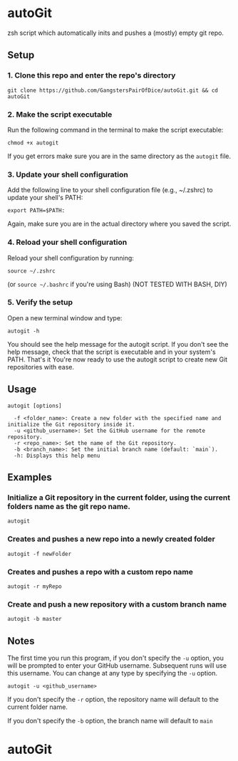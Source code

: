 # autoGit

zsh script which automatically inits and pushes a (mostly) empty git repo.

## Setup

### 1. Clone this repo and enter the repo's directory

```
git clone https://github.com/GangstersPairOfDice/autoGit.git && cd autoGit
```

### 2. Make the script executable

Run the following command in the terminal to make the script executable:

```
chmod +x autogit
```

If you get errors make sure you are in the same directory as the `autogit` file.

### 3. Update your shell configuration

Add the following line to your shell configuration file (e.g., ~/.zshrc) to update your shell's PATH:

```
export PATH=$PATH:
```

Again, make sure you are in the actual directory where you saved the script.

### 4. Reload your shell configuration

Reload your shell configuration by running:

```
source ~/.zshrc
```

(or `source ~/.bashrc` if you're using Bash)
(NOT TESTED WITH BASH, DIY)

### 5. Verify the setup
Open a new terminal window and type:

```
autogit -h
```

You should see the help message for the autogit script. If you don't see the help message, check that the script is executable and in your system's PATH. That's it You're now ready to use the autogit script to create new Git repositories with ease.

## Usage

```
autogit [options]

  -f <folder_name>: Create a new folder with the specified name and initialize the Git repository inside it.
  -u <github_username>: Set the GitHub username for the remote repository.
  -r <repo_name>: Set the name of the Git repository.
  -b <branch_name>: Set the initial branch name (default: `main`).
  -h: Displays this help menu
```

## Examples


### Initialize a Git repository in the current folder, using the current folders name as the git repo name.

```
autogit
```

### Creates and pushes a new repo into a newly created folder

```
autogit -f newFolder
```

### Creates and pushes a repo with a custom repo name

```
autogit -r myRepo
```

### Create and push a new repository with a custom branch name

```
autogit -b master
```

## Notes

The first time you run this program, if you don't specify the `-u` option, you will be prompted to enter your GitHub username. Subsequent runs will use this username. You can change at any type by specifying the `-u` option.

```
autogit -u <github_username>
```

If you don't specify the `-r` option, the repository name will default to the current folder name.

If you don't specify the `-b` option, the branch name will default to `main`
# autoGit

